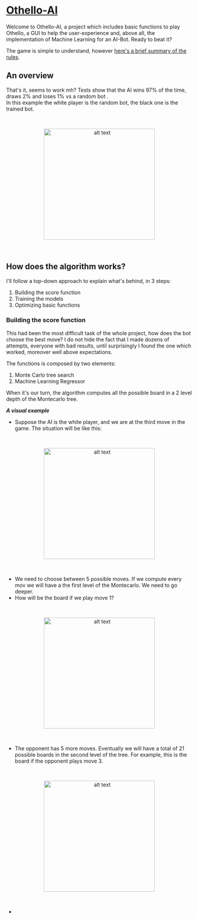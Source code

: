 # [Othello-AI](https://github.com/ThomasMind/Othello-AI)

Welcome to Othello-AI, a project which includes basic functions to play Othello, a GUI to help the user-experience and, above all, the implementation of Machine Learning for an AI-Bot. Ready to beat it?

The game is simple to understand, however [here's a brief summary of the rules](https://www.worldothello.org/about/about-othello/othello-rules/official-rules/english).

## An overview
<p>That's it, seems to work mh? Tests show that the AI wins 97% of the time, draws 2% and loses 1% vs a random bot .<br>
In this example the white player is the random bot, the black one is the trained bot.

<p>&nbsp;</p>

<p align="center">
  <img src="https://github.com/ThomasMind/Othello-AI/blob/cfbfca2f6ce9cc5c99139076cf01f92c3a594b67/figs/match_example.png" alt="alt text" width="300" height="300">
  
<p>&nbsp;</p>





How does the algorithm works?
-----

I'll follow a top-down approach to explain what's behind, in 3 steps:

1. Building the score function
2. Training the models
3. Optimizing basic functions

### Building the score function

This had been the most difficult task of the whole project, how does the bot choose the best move?
I do not hide the fact that I made dozens of attempts, everyone with bad results, until surprisingly I found the one which worked, moreover well above expectations. 

The functions is composed by two elements:
1. Monte Carlo tree search
2. Machine Learning Regressor

When it's our turn, the algorithm computes all the possible board in a 2 level depth of the Montecarlo tree.

___A visual example___

- Suppose the AI is the white player, and we are at the third move in the game. The situation will be like this:

<p>&nbsp;</p>
<p align="center">
  <img src="https://github.com/ThomasMind/Othello-AI/blob/cfbfca2f6ce9cc5c99139076cf01f92c3a594b67/figs/Move0.png" alt="alt text" width="300" height="300">
<p>&nbsp;</p>

- We need to choose between 5 possible moves. If we compute every mov we will have a the first level of the Montecarlo. We need to go deeper.
- How will be the board if we play move 1?

<p>&nbsp;</p>
<p align="center">
  <img src="https://github.com/ThomasMind/Othello-AI/blob/main/match_example.gif" alt="alt text" width="300" height="300">
<p>&nbsp;</p>

- The opponent has 5 more moves. Eventually we will have a total of 21 possible boards in the second level of the tree. For example, this is the board if the opponent plays move 3.

<p>&nbsp;</p>
<p align="center">
  <img src="https://github.com/ThomasMind/Othello-AI/blob/main/match_example.gif" alt="alt text" width="300" height="300">
<p>&nbsp;</p>

- 

